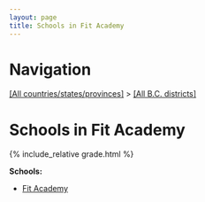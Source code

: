 ```yaml
---
layout: page
title: Schools in Fit Academy
---
```

# Navigation

[[All countries/states/provinces]](../..) > [[All B.C. districts]](..)

# Schools in Fit Academy

{% include_relative grade.html %}

**Schools:**

- [Fit Academy](Fit_Academy.md)
